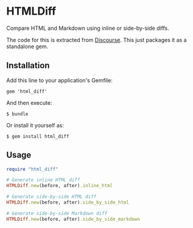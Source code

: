 HTMLDiff
========

Compare HTML and Markdown using inline or side-by-side diffs.

The code for this is extracted from [Discourse](https://github.com/discourse/discourse/). This just packages it as a standalone gem.

Installation
------------

Add this line to your application's Gemfile:

    gem 'html_diff'

And then execute:

    $ bundle

Or install it yourself as:

    $ gem install html_diff

Usage
-----

```ruby
require "html_diff"

# Generate inline HTML diff
HTMLDiff.new(before, after).inline_html

# Generate side-by-side HTML diff
HTMLDiff.new(before, after).side_by_side_html

# Generate side-by-side Markdown diff
HTMLDiff.new(before, after).side_by_side_markdown
```